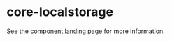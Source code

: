 core-localstorage
===

See the [component landing page](http://polymer-project.org/docs/elements/core-elements.html#core-localstorage) for more information.
